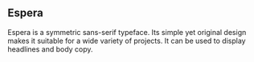 ## Espera
Espera is a symmetric sans-serif typeface. Its simple yet original design makes it suitable for a wide variety of projects. It can be used to display headlines and body copy.
